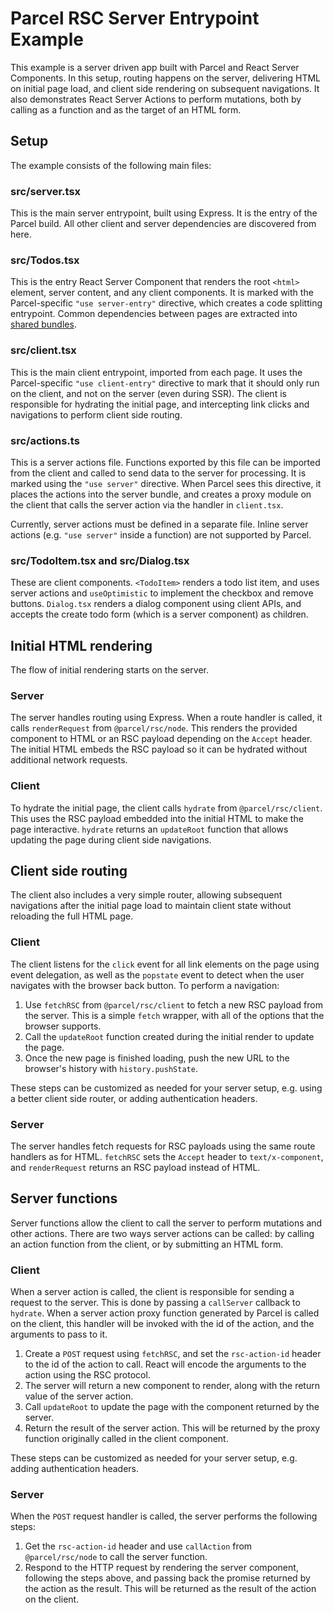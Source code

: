 # Parcel RSC Server Entrypoint Example

This example is a server driven app built with Parcel and React Server Components. In this setup, routing happens on the server, delivering HTML on initial page load, and client side rendering on subsequent navigations. It also demonstrates React Server Actions to perform mutations, both by calling as a function and as the target of an HTML form.

## Setup

The example consists of the following main files:

### src/server.tsx

This is the main server entrypoint, built using Express. It is the entry of the Parcel build. All other client and server dependencies are discovered from here.

### src/Todos.tsx

This is the entry React Server Component that renders the root `<html>` element, server content, and any client components. It is marked with the Parcel-specific `"use server-entry"` directive, which creates a code splitting entrypoint. Common dependencies between pages are extracted into [shared bundles](https://parceljs.org/features/code-splitting/#shared-bundles).

### src/client.tsx

This is the main client entrypoint, imported from each page. It uses the Parcel-specific `"use client-entry"` directive to mark that it should only run on the client, and not on the server (even during SSR). The client is responsible for hydrating the initial page, and intercepting link clicks and navigations to perform client side routing.

### src/actions.ts

This is a server actions file. Functions exported by this file can be imported from the client and called to send data to the server for processing. It is marked using the `"use server"` directive. When Parcel sees this directive, it places the actions into the server bundle, and creates a proxy module on the client that calls the server action via the handler in `client.tsx`.

Currently, server actions must be defined in a separate file. Inline server actions (e.g. `"use server"` inside a function) are not supported by Parcel.

### src/TodoItem.tsx and src/Dialog.tsx

These are client components. `<TodoItem>` renders a todo list item, and uses server actions and `useOptimistic` to implement the checkbox and remove buttons. `Dialog.tsx` renders a dialog component using client APIs, and accepts the create todo form (which is a server component) as children.

## Initial HTML rendering

The flow of initial rendering starts on the server.

### Server

The server handles routing using Express. When a route handler is called, it calls `renderRequest` from `@parcel/rsc/node`. This renders the provided component to HTML or an RSC payload depending on the `Accept` header. The initial HTML embeds the RSC payload so it can be hydrated without additional network requests.

### Client

To hydrate the initial page, the client calls `hydrate` from `@parcel/rsc/client`. This uses the RSC payload embedded into the initial HTML to make the page interactive. `hydrate` returns an `updateRoot` function that allows updating the page during client side navigations.

## Client side routing

The client also includes a very simple router, allowing subsequent navigations after the initial page load to maintain client state without reloading the full HTML page.

### Client

The client listens for the `click` event for all link elements on the page using event delegation, as well as the `popstate` event to detect when the user navigates with the browser back button. To perform a navigation:

1. Use `fetchRSC` from `@parcel/rsc/client` to fetch a new RSC payload from the server. This is a simple `fetch` wrapper, with all of the options that the browser supports.
3. Call the `updateRoot` function created during the initial render to update the page.
4. Once the new page is finished loading, push the new URL to the browser's history with `history.pushState`.

These steps can be customized as needed for your server setup, e.g. using a better client side router, or adding authentication headers.

### Server

The server handles fetch requests for RSC payloads using the same route handlers as for HTML. `fetchRSC` sets the `Accept` header to `text/x-component`, and `renderRequest` returns an RSC payload instead of HTML.

## Server functions

Server functions allow the client to call the server to perform mutations and other actions. There are two ways server actions can be called: by calling an action function from the client, or by submitting an HTML form.

### Client

When a server action is called, the client is responsible for sending a request to the server. This is done by passing a `callServer` callback to `hydrate`. When a server action proxy function generated by Parcel is called on the client, this handler will be invoked with the id of the action, and the arguments to pass to it.

1. Create a `POST` request using `fetchRSC`, and set the `rsc-action-id` header to the id of the action to call. React will encode the arguments to the action using the RSC protocol.
2. The server will return a new component to render, along with the return value of the server action.
3. Call `updateRoot` to update the page with the component returned by the server.
4. Return the result of the server action. This will be returned by the proxy function originally called in the client component.

These steps can be customized as needed for your server setup, e.g. adding authentication headers.

### Server

When the `POST` request handler is called, the server performs the following steps:

1. Get the `rsc-action-id` header and use `callAction` from `@parcel/rsc/node` to call the server function.
2. Respond to the HTTP request by rendering the server component, following the steps above, and passing back the promise returned by the action as the result. This will be returned as the result of the action on the client.
